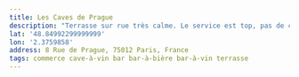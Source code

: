 ```yaml
---
title: Les Caves de Prague
description: "Terrasse sur rue très calme. Le service est top, pas de carte on dit ce qu’on aime et on goûte ! Il vend la bière Maddam (http://www.maddam-chablis.com/). À vérifier !"
lat: '48.84992299999999'
lon: '2.3759858'
address: 8 Rue de Prague, 75012 Paris, France
tags: commerce cave-à-vin bar bar-à-bière bar-à-vin terrasse
---
```

